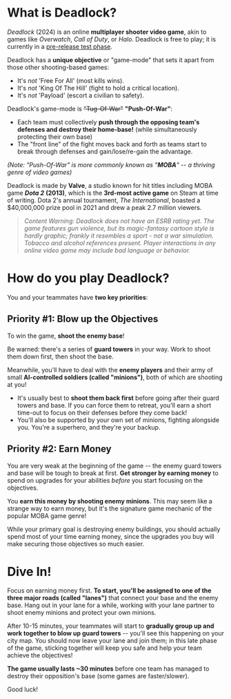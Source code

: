 # What is Deadlock?

*Deadlock* (2024) is an online **multiplayer shooter video game**, akin to games like *Overwatch*, *Call of Duty*, or *Halo*. Deadlock is free to  play; it is currently in a [pre-release test phase](https://store.steampowered.com/app/1422450/Deadlock/).

Deadlock has a **unique objective** or "game-mode" that sets it apart from those other shooting-based games:
- It's *not* 'Free For All' (most kills wins).
- It's *not* 'King Of The Hill' (fight to hold a critical location).
- It's *not* 'Payload' (escort a civilian to safety).

Deadlock's game-mode is ~~"Tug-Of-War"~~ **"Push-Of-War"**:
- Each team must collectively **push through the opposing team's defenses and destroy their home-base!** (while simultaneously protecting their own base)
- The "front line" of the fight moves back and forth as teams start to break through defenses and gain/lose/re-gain the advantage.

*(Note: "Push-Of-War" is more commonly known as "**MOBA**" -- a thriving genre of video games)*

Deadlock is made by **Valve**, a studio known for hit titles including MOBA game ***Dota 2*** **(2013)**, which is the **3rd-most active game** on Steam at time of writing.  Dota 2's annual tournament, *The International*, boasted a $40,000,000 prize pool in 2021 and drew a peak 2.7 million viewers.

> *Content Warning: Deadlock does not have an ESRB rating yet. The game features gun violence, but its magic-fantasy cartoon style is hardly graphic; frankly it resembles a sport - not a war simulation. Tobacco and alcohol references present. Player interactions in any online video game may include bad language or behavior.*

# How do you play Deadlock?

You and your teammates have **two key priorities**:

## Priority #1: Blow up the Objectives

To win the game, **shoot the enemy base**! 

Be warned: there's a series of **guard towers** in your way. Work to shoot them down first, then shoot the base.

Meanwhile, you'll have to deal with the **enemy players** and their army of small **AI-controlled soldiers (called "minions")**, both of which are shooting at you!
- It's usually best to **shoot them back first** before going after their guard towers and base. If you can force them to retreat, you'll earn a short time-out to focus on their defenses before they come back!
- You'll also be supported by your own set of minions, fighting alongside you. You're a superhero, and they're your backup.

## Priority #2: Earn Money

You are very weak at the beginning of the game -- the enemy guard towers and base will be tough to break at first. **Get stronger by earning money** to spend on upgrades for your abilities *before* you start focusing on the objectives.

You **earn this money by shooting enemy minions**. This may seem like a strange way to earn money, but it's the signature game mechanic of the popular MOBA game genre!

While your primary goal is destroying enemy buildings, you should actually spend most of your time earning money, since the upgrades you buy will make securing those objectives so much easier.

# Dive In!

Focus on earning money first. **To start, you'll be assigned to one of the three major roads (called "lanes")** that connect your base and the enemy base. Hang out in your lane for a while, working with your lane partner to shoot enemy minions and protect your own minions.

After 10-15 minutes, your teammates will start to **gradually group up and work together to blow up guard towers** -- you'll see this happening on your city map. You should now leave your lane and join them; in this late phase of the game, sticking together will keep you safe and help your team achieve the objectives!

**The game usually lasts ~30 minutes** before one team has managed to destroy their opposition's base (some games are faster/slower).

Good luck!